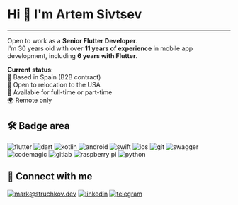 # Hi 👋 I'm Artem Sivtsev
***

Open to work as a **Senior Flutter Developer**.  
I'm 30 years old with over **11 years of experience** in mobile app development, including **6 years with Flutter**.

**Current status**:  
📍 Based in Spain (B2B contract)  
🚀 Open to relocation to the USA  
💼 Available for full-time or part-time  
🌍 Remote only

## :hammer_and_wrench: Badge area
![flutter](https://img.shields.io/badge/flutter%20-%230553B1.svg?&style=for-the-badge&logo=flutter&logoColor=white) ![dart](https://img.shields.io/badge/dart%20-%2319CCB0.svg?&style=for-the-badge&logo=dart&logoColor=white) ![kotlin](https://img.shields.io/badge/kotlin%20-%237F97CD.svg?&style=for-the-badge&logo=kotlin&logoColor=white) ![android](https://img.shields.io/badge/android%20-%233DDC84.svg?&style=for-the-badge&logo=android&logoColor=white) ![swift](https://img.shields.io/badge/swift%20-%234D4D4D.svg?&style=for-the-badge&logo=swift&logoColor=white) ![ios](https://img.shields.io/badge/ios%20-%23007396.svg?&style=for-the-badge&logo=ios&logoColor=white) ![git](https://img.shields.io/badge/git%20-%23F05032.svg?&style=for-the-badge&logo=git&logoColor=white) ![swagger](https://img.shields.io/badge/swagger-%2385EA2D.svg?&style=for-the-badge&logo=swagger&logoColor=black) ![codemagic](https://img.shields.io/badge/codemagic%20-%2300B8FF.svg?&style=for-the-badge&logo=codemagic&logoColor=white) ![gitlab](https://img.shields.io/badge/gitlab%20ci%20cd%20-%23FCA121.svg?&style=for-the-badge&logo=GitLab&logoColor=white) ![raspberry pi](https://img.shields.io/badge/RASPBERRY%20PI-%23C51A4A.svg?&style=for-the-badge&logo=raspberry%20pi&logoColor=white)  ![python](https://img.shields.io/badge/python-%234B8BBE.svg?&style=for-the-badge&logo=python&logoColor=white)  


## :call_me_hand: Connect with me
[![mark@struchkov.dev](https://img.shields.io/badge/artemsivcev@gmail.com%20-%23c71610.svg?&style=for-the-badge&logo=gmail&logoColor=white)](mailto:artemsivcev@gmail.com) 
[![linkedin](https://img.shields.io/badge/Artem%20Sivtcev%20-%230077B5.svg?&style=for-the-badge&logo=LinkedIn&logoColor=white)](https://www.linkedin.com/in/artemsivtsev/) 
[![telegram](https://img.shields.io/badge/ArtemS%20-%232CA5E0.svg?&style=for-the-badge&logo=Telegram&logoColor=white)](https://t.me/jd042) 
